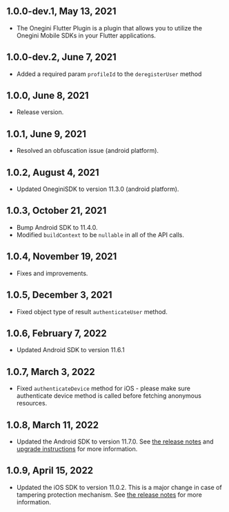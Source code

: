 ## 1.0.0-dev.1, May 13, 2021

* The Onegini Flutter Plugin is a plugin that allows you to utilize the Onegini Mobile SDKs in your Flutter applications.

## 1.0.0-dev.2, June 7, 2021

* Added a required param `profileId` to the `deregisterUser` method

## 1.0.0, June 8, 2021

* Release version.

## 1.0.1, June 9, 2021

* Resolved an obfuscation issue (android platform).

## 1.0.2, August 4, 2021

* Updated OneginiSDK to version 11.3.0  (android platform).

## 1.0.3, October 21, 2021

* Bump Android SDK to 11.4.0.
* Modified `buildContext` to be `nullable` in all of the API calls.

## 1.0.4, November 19, 2021

* Fixes and improvements.

## 1.0.5, December 3, 2021

* Fixed object type of result `authenticateUser` method.

## 1.0.6, February 7, 2022

* Updated Android SDK to version 11.6.1

## 1.0.7, March 3, 2022

* Fixed `authenticateDevice` method for iOS - please make sure authenticate device method is called before fetching anonymous resources.

## 1.0.8, March 11, 2022

* Updated the Android SDK to version 11.7.0. See [the release notes](https://docs.onegini.com/projects/android-sdk/en/stable/release-notes/11.X/#1170)
and [upgrade instructions](https://docs.onegini.com/projects/android-sdk/en/stable/upgrade-instructions/11.7/) for more information.

## 1.0.9, April 15, 2022

* Updated the iOS SDK to version 11.0.2. This is a major change in case of tampering protection mechanism. See [the release notes](https://docs-single-tenant.onegini.com/msp/stable/ios-sdk/upgrade-instructions/11.0.0.html) for more information.
